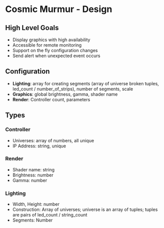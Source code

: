 
# Cosmic Murmur - Design

## High Level Goals

- Display graphics with high availability
- Accessible for remote monitoring
- Support on the fly configuration changes
- Send alert when unexpected event occurs

## Configuration

- __Lighting__: array for creating segments (array of universe broken tuples, led_count / number_of_strips), number of segments,
    scale
- __Graphics__: global brightness, gamma, shader name
- __Render__: Controller count, parameters

## Types

### Controller

- Universes: array of numbers, all unique
- IP Address: string, unique

### Render

- Shader name: string
- Brightness: number
- Gamma: number

### Lighting

- Width, Height: number
- Construction: Array of universes; universe is an array of tuples; 
    tuples are pairs of led_count / string_count
- Segments: Number